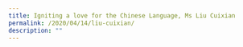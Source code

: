 ```yaml
---
title: Igniting a love for the Chinese Language, Ms Liu Cuixian
permalink: /2020/04/14/liu-cuixian/
description: ""
---
```


